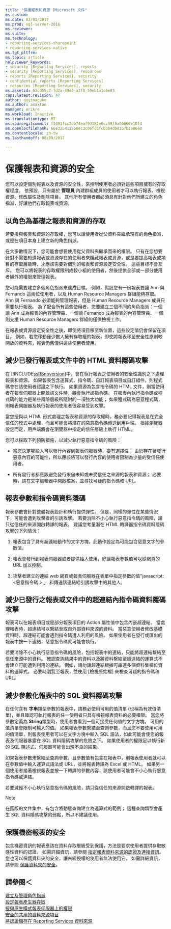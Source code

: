 ```yaml
---
title: "保護報表和資源 |Microsoft 文件"
ms.custom: 
ms.date: 03/01/2017
ms.prod: sql-server-2016
ms.reviewer: 
ms.suite: 
ms.technology:
- reporting-services-sharepoint
- reporting-services-native
ms.tgt_pltfrm: 
ms.topic: article
helpviewer_keywords:
- security [Reporting Services], reports
- security [Reporting Services], resources
- reports [Reporting Services], security
- confidential reports [Reporting Services]
- resources [Reporting Services], security
ms.assetid: 63cd55c7-fd2a-49e3-a3f8-59eb1a1c6e83
caps.latest.revision: 47
author: guyinacube
ms.author: asaxton
manager: erikre
ms.workload: Inactive
ms.translationtype: MT
ms.sourcegitcommit: f3481fcc2bb74eaf93182e6cc58f5a06666e10f4
ms.openlocfilehash: 66e32b412558ec3c06fcbfcb3b4dbd1b7b2e06e0
ms.contentlocale: zh-tw
ms.lasthandoff: 08/09/2017

---
```

# <a name="secure-reports-and-resources"></a>保護報表和資源的安全
  您可以設定個別報表以及資源的安全性，來控制使用者必須對這些項目擁有的存取權程度。 依預設，只有屬於 **管理員** 內建群組成員的使用者才可以執行報表、檢視資源、修改屬性及刪除項目。 其他所有使用者都必須具有針對他們所建立的角色指派，好讓他們存取報表或資源。  
  
## <a name="role-based-access-to-reports-and-resources"></a>以角色為基礎之報表和資源的存取  
 若要授與報表和資源的存取權，您可以讓使用者從父資料夾繼承現有的角色指派，或是在項目本身上建立新的角色指派。  
  
 在大多數情況下，您可能會想要使用從父資料夾繼承而來的權限。 只有在您想要針對不需要知道報表或資源存在的使用者來隱藏報表或資源，或是要提高報表或項目的存取層級時，才應該需要對個別的報表和資源設定安全性。 這些目標不會互斥。 您可以將報表的存取權限制成較小組的使用者，然後提供全部或一部分使用者額外的權限來管理報表。  
  
 您可能需要建立多個角色指派來達成目標。 例如，假設您有一份報表要讓 Ann 與 Fernando 這兩位使用者，以及 Human Resource Managers 群組能夠存取。 Ann 與 Fernando 必須能夠管理報表，但是 Human Resource Managers 成員只需要執行報表。 為了配合所有這些使用者，您要建立三個不同的角色指派：一個讓 Ann 成為報表的內容管理員、一個讓 Fernando 成為報表的內容管理員、一個則支援 Human Resource Managers 群組的僅供檢視工作。  
  
 在報表或資源設定安全性之後，即使將項目移至新位置，這些設定值仍會保留在項目。 例如，若您移動僅少數人擁有存取權的報表，即使將報表移至安全性原則較開放的資料夾，報表仍舊僅供這些使用者使用。  
  
## <a name="mitigating-html-injection-attacks-in-a-published-report-or-document"></a>減少已發行報表或文件中的 HTML 資料隱碼攻擊  
 在 [!INCLUDE[ssRSnoversion](../../includes/ssrsnoversion-md.md)]中，會在執行報表之使用者的安全性識別之下處理報表和資源。 如果報表包含運算式、指令碼、自訂報表項目或自訂組件，則程式碼會在該使用者認證之下執行。 如果資源為包含指令碼的 HTML 文件，則當使用者在報表伺服器上開啟該文件時，將會執行該指令碼。 在報表內執行指令碼或程式碼的能力是某些風險層級所隨附的一項強大功能； 如果程式碼為惡意程式碼，則報表伺服器及執行報表的使用者很容易受到攻擊。  
  
 當您授與以 HTML 形式處理之報表和資源的存取權時，務必要記得報表是在完全信任的模式中處理，而且可能會將潛在的惡意指令碼傳送到用戶端。 根據瀏覽器設定而定，用戶端將會在瀏覽器中指定的信任層級上執行 HTML。  
  
 您可以採取下列預防措施，以減少執行惡意指令碼的風險：  
  
-   當您決定哪些人可以發行內容到報表伺服器時，要有選擇性； 由於存在著發行惡意內容的可能性，所以應該將可以發行內容的使用者限制為少量的受信任使用者。  
  
-   所有發行者都應該避免發行來自未知或未受信任之來源的報表和資源； 必要時，請在文字編輯器中開啟檔案，並尋找可疑的指令碼和 URL。  
  
## <a name="report-parameters-and-script-injection"></a>報表參數和指令碼資料隱碼  
 報表參數會針對整體報表設計和執行提供彈性。 但是，同樣的彈性在某些情況下，可能會遭到攻擊者的引誘攻擊。 若要消除不小心執行惡意指令碼的風險，請只從信任的來源開啟轉譯的報表。 建議您考量潛在 HTML 轉譯器指令碼資料隱碼攻擊的下列情況：  
  
1.  報表包含了具有超連結動作的文字方塊，此動作設定為可能包含惡意文字的參數值。  
  
2.  報表會發行到報表伺服器或者提供給人使用，好讓報表參數值可以從網頁的 URL 加以控制。  
  
3.  攻擊者建立的連結 web 網頁或報表伺服器在表單中指定參數的值"javascript:\<惡意指令碼 > 」 和傳送該連結給引誘攻擊中的其他人。  
  
## <a name="mitigating-script-injection-attacks-in-a-hyperlink-in-a-published-report-or-document"></a>減少已發行之報表或文件中的超連結內指令碼資料隱碼攻擊  
 報表可以在報表項目或是部分報表項目的 Action 屬性值中包含內嵌超連結。 當處理報表時，超連結可以繫結至取自外部資料來源的資料。 當惡意使用者修改基礎資料時，超連結可能會遇到指令碼遭人利用的風險。 如果使用者在發行或匯出的報表中按一下連結，惡意指令碼就可能會執行。  
  
 若要消除不小心執行惡意指令碼的風險，包括報表中的連結，只能將超連結繫結至信任來源中的資料。 確認查詢結果中的資料以及將資料繫結至超連結的運算式不會建立可能遭到利用的連結。 例如，請勿讓超連結根據可串連多個資料集欄位資料的運算式。 必要時瀏覽至報表，並使用 [檢視原始檔] 來檢查可疑的指令碼和 URL。  
  
## <a name="mitigating-sql-injection-attacks-in-a-parameterized-report"></a>減少參數化報表中的 SQL 資料隱碼攻擊  
 在任何含有 **字串**類型參數的報表中，請務必使用可用的值清單 (也稱為有效值清單)，並且確認可執行報表的任一使用者只具有檢視報表資料的必要權限。 當您將參數定義為 **String**類型時，使用者會看到一個可接受任何值的文字方塊。 可用的值清單會限制可輸入的值。 如果報表參數繫結至查詢參數，而且您不要使用可用的值清單，則報表使用者可以在文字方塊中輸入 SQL 語法，如此可能會使您的報表及伺服器暴露在 SQL 資料隱碼攻擊的危險之下。 如果使用者的權限足以執行新的 SQL 陳述式，伺服器可能會出現不良的結果。  
  
 如果報表參數未繫結至查詢參數，且參數值有包含在報表中，則報表使用者就可以在參數值中輸入運算式語法或 URL，並將報表轉譯為 Excel 或 HTML。 如果另一個使用者接著檢視報表並按一下轉譯的參數內容，該使用者可能會不小心執行惡意指令碼或連結。  
  
 若要減輕不小心執行惡意指令碼的風險，請只從信任的來源開啟轉譯的報表。  
  
> [!NOTE]  
>  在舊版的文件集中，有包含將動態查詢建立為運算式的範例； 這種查詢類型會產生 SQL 資料隱碼攻擊的弱點，所以不建議使用。  
  
## <a name="securing-confidential-reports"></a>保護機密報表的安全  
 包含機密資訊的報表應該在資料存取層級受到保護，方法是要求使用者提供存取敏感性資料的認證。 如需詳細資訊，請參閱 [指定報表資料來源的認證及連接資訊](../../reporting-services/report-data/specify-credential-and-connection-information-for-report-data-sources.md)。 您也可以保護資料夾的安全，讓未經授權的使用者無法使用它。 如需詳細資訊，請參閱 [保護資料夾的安全](../../reporting-services/security/secure-folders.md)。  
  
## <a name="see-also"></a>請參閱＜  
 [建立及管理角色指派](../../reporting-services/security/create-and-manage-role-assignments.md)   
 [設定報表產生器存取](../../reporting-services/report-server/configure-report-builder-access.md)   
 [授與原生模式報表伺服器上的權限](../../reporting-services/security/granting-permissions-on-a-native-mode-report-server.md)   
 [安全的共用的資料來源項目](../../reporting-services/security/secure-shared-data-source-items.md)   
 [將認證儲存在 Reporting Services 資料來源](../../reporting-services/report-data/store-credentials-in-a-reporting-services-data-source.md)  
  
  

